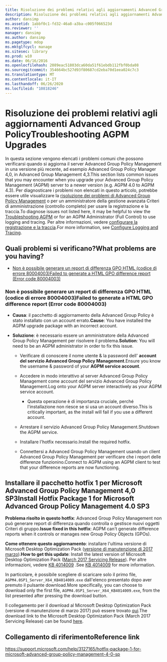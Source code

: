 ```yaml
---
title: Risoluzione dei problemi relativi agli aggiornamenti Advanced Group Policy
description: Risoluzione dei problemi relativi agli aggiornamenti Advanced Group Policy
author: dansimp
ms.assetid: 1abbf0c1-fd32-46a8-a3ba-c005f066523d
ms.reviewer: ''
manager: dansimp
ms.author: dansimp
ms.pagetype: mdop
ms.mktglfcycl: manage
ms.sitesec: library
ms.prod: w10
ms.date: 06/16/2016
ms.openlocfilehash: 2089eac51803dca60da51f61ebdb112fbf0bda08
ms.sourcegitcommit: 354664bc527d93f80687cd2eba70d1eea024c7c3
ms.translationtype: MT
ms.contentlocale: it-IT
ms.lasthandoff: 06/26/2020
ms.locfileid: "10818246"
---
```

# <span data-ttu-id="72ce1-103">Risoluzione dei problemi relativi agli aggiornamenti Advanced Group Policy</span><span class="sxs-lookup"><span data-stu-id="72ce1-103">Troubleshooting AGPM Upgrades</span></span>

<span data-ttu-id="72ce1-104">In questa sezione vengono elencati i problemi comuni che possono verificarsi quando si aggiorna il server Advanced Group Policy Management in una versione più recente, ad esempio Advanced Group Policy Manager 4,0, in Advanced Group Management 4,3.</span><span class="sxs-lookup"><span data-stu-id="72ce1-104">This section lists common issues that you may encounter when you upgrade your Advanced Group Policy Management (AGPM) server to a newer version (e.g. AGPM 4.0 to AGPM 4.3).</span></span> <span data-ttu-id="72ce1-105">Per diagnosticare i problemi non elencati in questo articolo, potrebbe essere utile visualizzare la [risoluzione dei problemi di Advanced Group Policy Management](troubleshooting-agpm-agpm40.md) o per un amministratore della gestione avanzata Criteri di amministrazione (controllo completo) per usare la registrazione e la traccia.</span><span class="sxs-lookup"><span data-stu-id="72ce1-105">To diagnose issues not listed here, it may be helpful to view the [Troubleshooting AGPM](troubleshooting-agpm-agpm40.md) or for an AGPM Administrator (Full Control) to use logging and tracing.</span></span> <span data-ttu-id="72ce1-106">Per altre informazioni, vedere [configurare la registrazione e la traccia](configure-logging-and-tracing-agpm40.md).</span><span class="sxs-lookup"><span data-stu-id="72ce1-106">For more information, see [Configure Logging and Tracing](configure-logging-and-tracing-agpm40.md).</span></span>

## <span data-ttu-id="72ce1-107">Quali problemi si verificano?</span><span class="sxs-lookup"><span data-stu-id="72ce1-107">What problems are you having?</span></span>

-   [<span data-ttu-id="72ce1-108">Non è possibile generare un report di differenza GPO HTML (codice di errore 80004003)</span><span class="sxs-lookup"><span data-stu-id="72ce1-108">Failed to generate a HTML GPO difference report (Error code 80004003)</span></span>](#bkmk-error-80004003)

### <a href="" id="bkmk-error-80004003"></a><span data-ttu-id="72ce1-109">Non è possibile generare un report di differenza GPO HTML (codice di errore 80004003)</span><span class="sxs-lookup"><span data-stu-id="72ce1-109">Failed to generate a HTML GPO difference report (Error code 80004003)</span></span>

-   <span data-ttu-id="72ce1-110">**Causa**: il pacchetto di aggiornamento della Advanced Group Policy è stato installato con un account errato.</span><span class="sxs-lookup"><span data-stu-id="72ce1-110">**Cause**: You have installed the AGPM upgrade package with an incorrect account.</span></span>

-   <span data-ttu-id="72ce1-111">**Soluzione**: è necessario essere un amministratore della Advanced Group Policy Management per risolvere il problema.</span><span class="sxs-lookup"><span data-stu-id="72ce1-111">**Solution**: You will need to be an AGPM administrator in order to fix this issue.</span></span>
    
    -   <span data-ttu-id="72ce1-112">Verificare di conoscere il nome utente & la password dell' **account del servizio Advanced Group Policy Management**.</span><span class="sxs-lookup"><span data-stu-id="72ce1-112">Ensure you know the username & password of your **AGPM service account**.</span></span>

    -   <span data-ttu-id="72ce1-113">Accedere in modo interattivo al server Advanced Group Policy Management come account del servizio Advanced Group Policy Management.</span><span class="sxs-lookup"><span data-stu-id="72ce1-113">Log onto your AGPM server interactively as your AGPM service account.</span></span>
        
        -   <span data-ttu-id="72ce1-114">Questa operazione è di importanza cruciale, perché l'installazione non riesce se si usa un account diverso.</span><span class="sxs-lookup"><span data-stu-id="72ce1-114">This is critically important, as the install will fail if you use a different account.</span></span>

    -   <span data-ttu-id="72ce1-115">Arrestare il servizio Advanced Group Policy Management.</span><span class="sxs-lookup"><span data-stu-id="72ce1-115">Shutdown the AGPM service.</span></span>
    
    -   <span data-ttu-id="72ce1-116">Installare l'hotfix necessario.</span><span class="sxs-lookup"><span data-stu-id="72ce1-116">Install the required hotfix.</span></span>
    
    -   <span data-ttu-id="72ce1-117">Connettersi a Advanced Group Policy Management usando un client Advanced Group Policy Management per verificare che i report delle differenze funzionino.</span><span class="sxs-lookup"><span data-stu-id="72ce1-117">Connect to AGPM using an AGPM client to test that your difference reports are now functioning.</span></span>
    
## <span data-ttu-id="72ce1-118">Installare il pacchetto hotfix 1 per Microsoft Advanced Group Policy Management 4,0 SP3</span><span class="sxs-lookup"><span data-stu-id="72ce1-118">Install Hotfix Package 1 for Microsoft Advanced Group Policy Management 4.0 SP3</span></span>
    
<span data-ttu-id="72ce1-119">**Problema risolto in questo hotfix**: Advanced Group Policy Management non può generare report di differenza quando controlla o gestisce nuovi oggetti Criteri di gruppo.</span><span class="sxs-lookup"><span data-stu-id="72ce1-119">**Issue fixed in this hotfix**: AGPM can't generate difference reports when it controls or manages new Group Policy Objects (GPOs).</span></span>

<span data-ttu-id="72ce1-120">**Come ottenere questo aggiornamento**: installare l'ultima versione di Microsoft Desktop Optimization Pack ([versione di manutenzione di 2017 marzo](https://www.microsoft.com/download/details.aspx?id=54967)).</span><span class="sxs-lookup"><span data-stu-id="72ce1-120">**How to get this update**: Install the latest version of Microsoft Desktop Optimization Pack ([March 2017 Servicing Release](https://www.microsoft.com/download/details.aspx?id=54967)).</span></span> <span data-ttu-id="72ce1-121">Per altre informazioni, vedere [KB 4014009](https://support.microsoft.com/help/4014009/) .</span><span class="sxs-lookup"><span data-stu-id="72ce1-121">See [KB 4014009](https://support.microsoft.com/help/4014009/) for more information.</span></span>

<span data-ttu-id="72ce1-122">In particolare, è possibile scegliere di scaricare solo il primo file, `AGPM4.0SP1_Server_X64_KB4014009.exe` dall'elenco presentato dopo aver premuto il pulsante download.</span><span class="sxs-lookup"><span data-stu-id="72ce1-122">More specifically, you can choose to download only the first file, `AGPM4.0SP1_Server_X64_KB4014009.exe`, from the list presented after pressing the download button.</span></span>
      
<span data-ttu-id="72ce1-123">Il collegamento per il download al Microsoft Desktop Optimization Pack (versione di manutenzione di marzo 2017) può essere trovato [qui](https://www.microsoft.com/download/details.aspx?id=54967).</span><span class="sxs-lookup"><span data-stu-id="72ce1-123">The download link to the Microsoft Desktop Optimization Pack (March 2017 Servicing Release) can be found [here](https://www.microsoft.com/download/details.aspx?id=54967).</span></span>
      
      
## <span data-ttu-id="72ce1-124">Collegamento di riferimento</span><span class="sxs-lookup"><span data-stu-id="72ce1-124">Reference link</span></span>
https://support.microsoft.com/help/3127165/hotfix-package-1-for-microsoft-advanced-group-policy-management-4-0-sp
      
